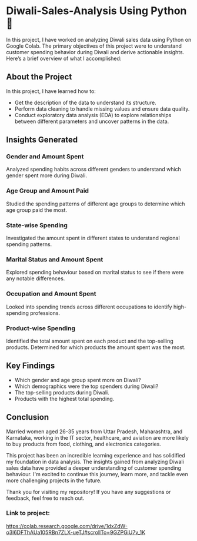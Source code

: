 # Diwali-Sales-Analysis Using Python 🎉

In this project, I have worked on analyzing Diwali sales data using Python on Google Colab. The primary objectives of this project were to understand customer spending behavior during Diwali and derive actionable insights. Here’s a brief overview of what I accomplished:

## About the Project

In this project, I have learned how to:
- Get the description of the data to understand its structure.
- Perform data cleaning to handle missing values and ensure data quality.
- Conduct exploratory data analysis (EDA) to explore relationships between different parameters and uncover patterns in the data.

## Insights Generated

### Gender and Amount Spent
Analyzed spending habits across different genders to understand which gender spent more during Diwali.

### Age Group and Amount Paid
Studied the spending patterns of different age groups to determine which age group paid the most.

### State-wise Spending
Investigated the amount spent in different states to understand regional spending patterns.

### Marital Status and Amount Spent
Explored spending behaviour based on marital status to see if there were any notable differences.

### Occupation and Amount Spent
Looked into spending trends across different occupations to identify high-spending professions.

### Product-wise Spending
Identified the total amount spent on each product and the top-selling products. Determined for which products the amount spent was the most.

## Key Findings
- Which gender and age group spent more on Diwali?
- Which demographics were the top spenders during Diwali?
- The top-selling products during Diwali.
- Products with the highest total spending.

## Conclusion

Married women aged 26-35 years from Uttar Pradesh, Maharashtra, and Karnataka, working in the IT sector, healthcare, and aviation are more likely to buy products from food, clothing, and electronics categories.

This project has been an incredible learning experience and has solidified my foundation in data analysis. The insights gained from analyzing Diwali sales data have provided a deeper understanding of customer spending behaviour. I'm excited to continue this journey, learn more, and tackle even more challenging projects in the future.

Thank you for visiting my repository! If you have any suggestions or feedback, feel free to reach out.


### Link to project:
https://colab.research.google.com/drive/1dxZdW-o3l6DFThAUa105RBn7ZLX-ueTJ#scrollTo=9GZPGiU7v_1K




